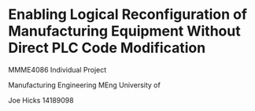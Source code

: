 # Enabling Logical Reconfiguration of Manufacturing Equipment Without Direct PLC Code Modification

MMME4086 Individual Project

Manufacturing Engineering MEng
University of 


Joe Hicks
14189098
